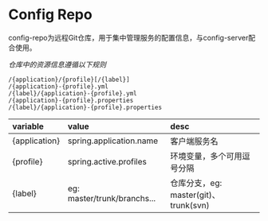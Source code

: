 # Config Repo

config-repo为远程Git仓库，用于集中管理服务的配置信息，与config-server配合使用。

_仓库中的资源信息遵循以下规则_  

``` 
/{application}/{profile}[/{label}]
/{application}-{profile}.yml
/{label}/{application}-{profile}.yml
/{application}-{profile}.properties
/{label}/{application}-{profile}.properties
```

|variable|value|desc|  
|:---|:---|:---|   
|{application}|spring.application.name|客户端服务名|  
|{profile}|spring.active.profiles|环境变量，多个可用逗号分隔| 
|{label}|eg: master/trunk/branchs...|仓库分支，eg: master(git)、trunk(svn)|  
